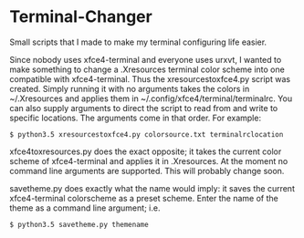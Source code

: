 # Terminal-Changer
Small scripts that I made to make my terminal configuring life easier.

Since nobody uses xfce4-terminal and everyone uses urxvt, I wanted to make something to change a .Xresources terminal color scheme into one compatible with xfce4-terminal.
Thus the xresourcestoxfce4.py script was created. Simply running it with no arguments takes the colors in ~/.Xresources and applies them in ~/.config/xfce4/terminal/terminalrc.
You can also supply arguments to direct the script to read from and write to specific locations. The arguments come in that order. For example:
```
$ python3.5 xresourcestoxfce4.py colorsource.txt terminalrclocation
```

xfce4toxresources.py does the exact opposite; it takes the current color scheme of xfce4-terminal and applies it in .Xresources.
At the moment no command line arguments are supported. This will probably change soon.

savetheme.py does exactly what the name would imply: it saves the current xfce4-terminal colorscheme as a preset scheme.
Enter the name of the theme as a command line argument; i.e.
```
$ python3.5 savetheme.py themename
```
